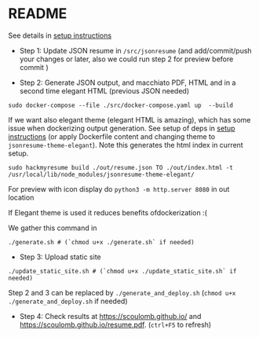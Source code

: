 # README

See details in [setup instructions](setup_instructions.md)

- Step 1: Update JSON resume in `/src/jsonresume` (and add/commit/push your changes or later, also we could run step 2 for preview before commit )

- Step 2: Generate JSON output, and macchiato PDF, HTML and in a second time elegant HTML (previous JSON needed)

```
sudo docker-compose --file ./src/docker-compose.yaml up  --build
```
If we want also elegant theme (elegant HTML is amazing), which has some issue when dockerizing output generation. See setup of deps in [setup instructions](setup_instructions.md) (or apply Dockerfile content and changing theme to `jsonresume-theme-elegant`). Note this generates the html index in current setup. 

```
sudo hackmyresume build ./out/resume.json TO ./out/index.html -t /usr/local/lib/node_modules/jsonresume-theme-elegant/
```

For preview with icon display do `python3 -m http.server 8080` in out location

If Elegant theme is used it reduces benefits ofdockerization :(

We gather this command in 

```
./generate.sh # (`chmod u+x ./generate.sh` if needed)
```

- Step 3: Upload static site

```
./update_static_site.sh # (`chmod u+x ./update_static_site.sh` if needed)
```

Step 2 and 3 can be replaced by `./generate_and_deploy.sh` (`chmod u+x ./generate_and_deploy.sh` if needed)

- Step 4: Check results at  https://scoulomb.github.io/ and https://scoulomb.github.io/resume.pdf. (`ctrl+F5` to refresh)

<!--

### Status

- OK proc valide 
- we could do optional exploration proposed in [setup instrutions](setup_instructions.md#EXPLO_TAG) => dockerhub
- automate readme -> DONE and related to readme so only there
- link OK (yaml, output pdf and web and gravatar)
- open browser => NO

### TODO

- ALign LI?

UPDATE OK
-->
